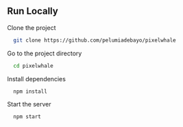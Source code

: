 
## Run Locally

Clone the project

```bash
  git clone https://github.com/pelumiadebayo/pixelwhale
```

Go to the project directory

```bash
  cd pixelwhale
```

Install dependencies

```bash
  npm install
```

Start the server

```bash
  npm start
```

